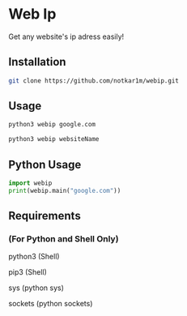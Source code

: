 # Web Ip
Get any website's ip adress easily!
## Installation
```sh
git clone https://github.com/notkar1m/webip.git
```
## Usage
```sh
python3 webip google.com
```
```sh
python3 webip websiteName
```
## Python Usage
```python
import webip
print(webip.main("google.com"))
```
<!-- ## Online Api
link: https://webip.notkar1myt.repl.co/api -->
## Requirements
### (For Python and Shell Only)
python3 (Shell)

pip3 (Shell)

sys (python sys)

sockets (python sockets)
